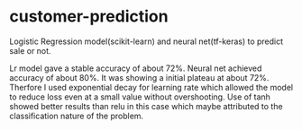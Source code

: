 # customer-prediction

Logistic Regression model(scikit-learn) and neural net(tf-keras) to predict sale or not.

Lr model gave a stable accuracy of about 72%.
Neural net achieved accuracy of about 80%. It was showing a initial plateau at about 72%. Therfore I used exponential decay 
for learning rate which allowed the model to reduce loss even at a small value without overshooting. Use of tanh showed better 
results than relu in this case which maybe attributed to the classification nature of the problem.

